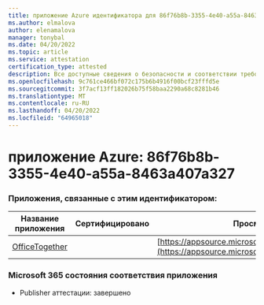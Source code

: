 ```yaml
---
title: приложение Azure идентификатора для 86f76b8b-3355-4e40-a55a-8463a407a327
ms.author: elmalova
author: elenamalova
manager: tonybal
ms.date: 04/20/2022
ms.topic: article
ms.service: attestation
certification_type: attested
description: Все доступные сведения о безопасности и соответствии требованиям для 86f76b8b-3355-4e40-a55a-8463a407a327.
ms.openlocfilehash: 9c761ce466bf072c175b6b4916f00bcf23fffd5e
ms.sourcegitcommit: 3f7acf13ff182026b75f58baa2290a68c8281b46
ms.translationtype: MT
ms.contentlocale: ru-RU
ms.lasthandoff: 04/20/2022
ms.locfileid: "64965018"
---
```

# <a name="azure-app-id-86f76b8b-3355-4e40-a55a-8463a407a327"></a>приложение Azure: 86f76b8b-3355-4e40-a55a-8463a407a327


### <a name="apps-associated-with-this-id"></a>Приложения, связанные с этим идентификатором:
| **Название приложения** | **Сертифицировано** | **Просмотр в AppSource** |
|--------------|---------------|-----------------------|
| [OfficeTogether](../forward/WA200003767.md) |  | [https://appsource.microsoft.com/product/office/WA200003767](https://appsource.microsoft.com/product/office/WA200003767) |

### <a name="microsoft-365-app-compliance-status"></a>Microsoft 365 состояния соответствия приложения
- Publisher аттестации: завершено
